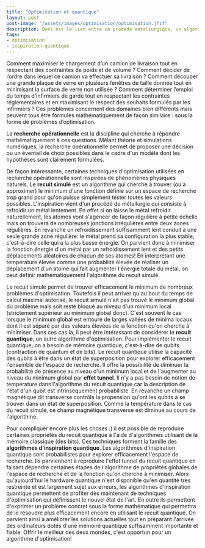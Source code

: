 ```yaml
---
title: "Optimisation et quantique"
layout: post
post-image: "/assets/images/optimisation/optimisation.jfif"
description: Quel est le lien entre un procédé métallurgique, un algorithme d'optimisation et la mécanique quantique? 🤔 Voici un post de blog pour déchiffrer les interactions entre des domaines plus corrélés qu'il n'y parait. 💡
tags:
- optimisation
- inspiration quantique
---
```


Comment maximiser le chargement d’un camion de livraison tout en respectant des contraintes de poids et de volume ? Comment décider de l’ordre dans lequel ce camion va effectuer sa livraison ? Comment découper une grande plaque de verre en plusieurs fenêtres de taille donnée tout en minimisant la surface de verre non utilisée ? Comment déterminer l’emploi du temps d’infirmiers de garde tout en respectant les contraintes réglementaires et en maximisant le respect des souhaits formulés par les infirmiers ? Ces problèmes concernent des domaines bien différents mais peuvent tous être formulés mathématiquement de façon similaire : sous la forme de problèmes d’optimisation.

La **recherche opérationnelle** est la discipline qui cherche à répondre mathématiquement à ces questions. Mêlant théorie et simulations numériques, la recherche opérationnelle permet de proposer une décision ou un éventail de choix possibles dans le cadre d'un modèle dont les hypothèses sont clairement formulées.

De façon intéressante, certaines techniques d'optimisation utilisées en recherche opérationnelle sont inspirées de phénomènes physiques naturels. Le **recuit simulé** est un algorithme qui cherche à trouver (ou à approximer) le minimum d'une fonction définie sur un espace de recherche trop grand pour qu'on puisse simplement tester toutes les valeurs possibles. L'inspiration vient d'un procédé de métallurgie qui consiste à refroidir un métal lentement. En effet si on laisse le métal refroidir naturellement, les atomes vont s'agencer de façon régulière à petite échelle mais on trouvera de nombreuses jonctions irrégulières entre deux zones régulières. En revanche un refroidissement suffisamment lent conduit à une seule grande zone régulière: le métal prend sa configuration la plus stable, c'est-à-dire celle qui a la plus basse énergie. On parvient donc à minimiser la fonction énergie d'un métal par un refroidissement lent et des petits déplacements aléatoires de chacun de ses atomes! En interprétant une température élevée comme une probabilité élevée de réaliser un déplacement d'un atome qui fait augmenter l'énergie totale du métal, on peut définir mathématiquement l'algorithme du recuit simulé.

Le recuit simulé permet de trouver efficacement le minimum de nombreux problèmes d'optimisation. Toutefois il peut arriver qu'au bout du temps de calcul maximal autorisé, le recuit simulé n'ait pas trouvé le minimum global du problème mais soit resté bloqué au niveau d'un minimum local (strictement supérieur au minimum global donc). C'est souvent le cas lorsque le minimum global est entouré de larges vallées de minima locaux dont il est séparé par des valeurs élevées de la fonction qu'on cherche à minimiser. Dans ces cas là, il peut être intéressant de considérer le **recuit quantique**, un autre algorithme d'optimisation. Pour implémenter le recuit quantique, on a besoin de mémoire quantique, c'est-à-dire de qubits (contraction de quantum et de bits). Le recuit quantique utilise la capacité des qubits à être dans un état de superposition pour explorer efficacement l'ensemble de l'espace de recherche. Il offre la possibilité de diminuer la probabilité de présence au niveau d'un minimum local et de l'augmenter au niveau du minimum global par **effet tunnel**. Il n'y a pas besoin de notion de température dans l'algorithme du recuit quantique car la description de l'état d'un qubit est intrinsèquement probabiliste. En revanche un champ magnétique dit transverse contrôle la propension qu'ont les qubits à se trouver dans un état de superposition. Comme la température dans le cas du recuit simulé, ce champ magnétique transverse est diminué au cours de l'algorithme.

Pour compliquer encore plus les choses :) il est possible de reproduire certaines propriétés du recuit quantique à l'aide d'algorithmes utilisant de la mémoire classique (des bits). Ces techniques forment la famille des **algorithmes d'inspiration quantique**. Les algorithmes d'inspiration quantique sont probabilistes pour explorer efficacement l'espace de recherche. Ils parviennent à reproduire l'effet tunnel du recuit quantique en faisant dépendre certaines étapes de l'algorithme de propriétés globales de l'espace de recherche et de la fonction qu'on cherche à minimiser. Alors qu'aujourd'hui le hardware quantique n'est disponible qu'en quantité très restreinte et est largement sujet aux erreurs, les algorithmes d'inspiration quantique permettent de profiter dès maintenant de techniques d'optimisation qui définissent le nouvel état de l'art. En outre ils permettent d'exprimer un problème concret sous la forme mathématique qui permettra de le résoudre plus efficacement encore en utilisant le recuit quantique. On parvient ainsi à améliorer les solutions actuelles tout en préparant l'arrivée des ordinateurs dotés d'une mémoire quantique suffisamment importante et fiable. Offrir le meilleur des deux mondes, c'est opportun pour un algorithme d'optimisation!
